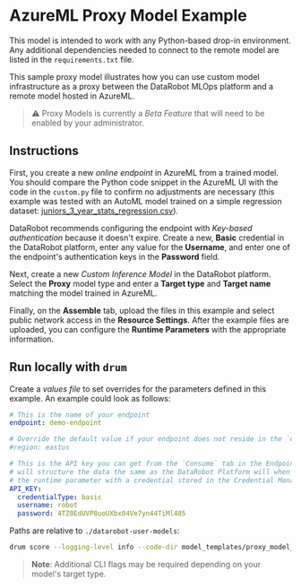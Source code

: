 # AzureML Proxy Model Example

This model is intended to work with any Python-based drop-in environment. Any additional
dependencies needed to connect to the remote model are listed in the `requirements.txt`
file.

This sample proxy model illustrates how you can use custom model infrastructure as a proxy between the DataRobot MLOps platform and a remote model hosted in AzureML.

> :warning: Proxy Models is currently a _Beta Feature_ that will need to be enabled by your administrator.

## Instructions

First, you create a new _online endpoint_ in AzureML from a trained model. You should
compare the Python code snippet in the AzureML UI with the code in the `custom.py` file to
confirm no adjustments are necessary (this example was tested with an AutoML
model trained on a simple regression dataset: [juniors_3_year_stats_regression.csv](../../tests/testdata/juniors_3_year_stats_regression.csv)).

DataRobot recommends configuring the endpoint with _Key-based authentication_ because it doesn't expire.
Create a new, **Basic** credential in the DataRobot platform, enter any value for the **Username**, and enter one of the endpoint's authentication keys in the **Password** field.

Next, create a new _Custom Inference Model_ in the DataRobot platform. Select the **Proxy** model type and
enter a **Target type** and **Target name** matching the model trained in AzureML.

Finally, on the **Assemble** tab, upload the files in this example and select public network access in the
**Resource Settings**. After the example files are uploaded, you can configure the **Runtime Parameters**
with the appropriate information.

## Run locally with `drum`

Create a _values file_ to set overrides for the parameters defined in this
example. An example could look as follows:

```yaml
# This is the name of your endpoint
endpoint: demo-endpoint

# Override the default value if your endpoint does not reside in the `eastus` region
#region: eastus

# This is the API key you can get from the `Consume` tab in the Endpoint's UI. We
# will structure the data the same as the DataRobot Platform will when you associate
# the runtime parameter with a credential stored in the Credential Manager.
API_KEY:
  credentialType: basic
  username: robot
  password: 4TZ0EdUVP8uoUXbx04Ve7yn44TiMl485
```

Paths are relative to `./datarobot-user-models`:

```sh
drum score --logging-level info --code-dir model_templates/proxy_model_azure --target-type <target_type> --input <path_to_inference_dataset> --runtime-params-file <path_to_values_file>
```

> **Note**: Additional CLI flags may be required depending on your model's target type.
